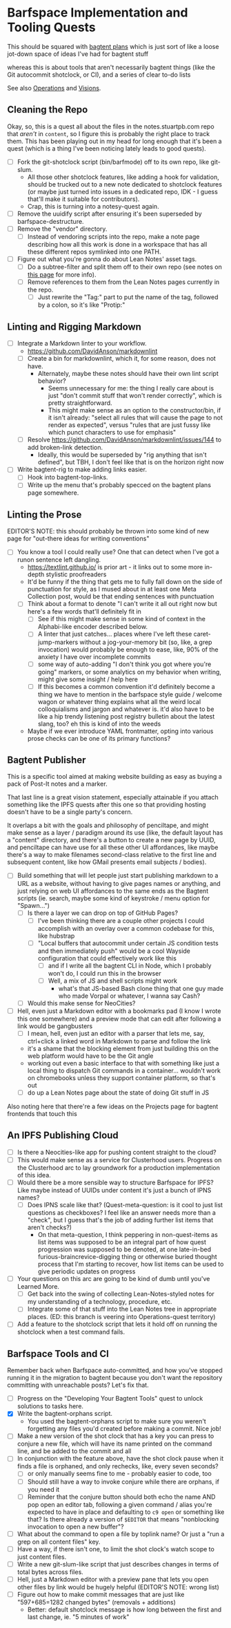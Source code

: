 # Barfspace Implementation and Tooling Quests

This should be squared with [bagtent plans][] which is just sort of like a loose jot-down space of ideas I've had for bagtent stuff

whereas this is about tools that aren't necessarily bagtent things (like the Git autocommit shotclock, or CI), and a series of clear to-do lists

[bagtent plans]: ba00b8cb-9d05-4aef-bd50-0990f82dd723.md

See also [Operations][] and [Visions][].

[Operations]: a3f1fbb2-28c2-43b2-950d-6d5b7af7cd64.md
[Visions]: a8c1b237-886b-4169-88ff-9e52bc1dbcf2.md

## Cleaning the Repo

Okay, so, this is a quest all about the files in the notes.stuartpb.com repo that *aren't* in `content`, so I figure this is probably the right place to track them. This has been playing out in my head for long enough that it's been a quest (which is a thing I've been noticing lately leads to good quests).

- [ ] Fork the git-shotclock script (bin/barfmode) off to its own repo, like git-slum.
  - All those other shotclock features, like adding a hook for validation, should be trucked out to a new note dedicated to shotclock features (or maybe just turned into issues in a dedicated repo, IDK - I guess that'll make it suitable for contributors).
  - Crap, this is turning into a notesy-quest again.
- [ ] Remove the uuidify script after ensuring it's been superseded by barfspace-destructure.
- [ ] Remove the "vendor" directory.
  - [ ] Instead of vendoring scripts into the repo, make a note page describing how all this work is done in a workspace that has all these different repos symlinked into one PATH.
- [ ] Figure out what you're gonna do about Lean Notes' asset tags.
  - [ ] Do a subtree-filter and split them off to their own repo (see notes on [this page][mixing] for more info).
  - [ ] Remove references to them from the Lean Notes pages currently in the repo.
    - [ ] Just rewrite the "Tag:" part to put the name of the tag, followed by a colon, so it's like "Protip:"

[mixing]: b2dade14-8a6c-4643-9fdb-2fc6b441016c.md

## Linting and Rigging Markdown

- [ ] Integrate a Markdown linter to your workflow.
  - https://github.com/DavidAnson/markdownlint
  - [ ] Create a bin for markdownlint, which it, for some reason, does not have.
    - Alternately, maybe these notes should have their own lint script behavior?
      - Seems unnecessary for me: the thing I really care about is just "don't commit stuff that won't render correctly", which is pretty straightforward.
      - This might make sense as an option to the constructor/bin, if it isn't already: "select all rules that will cause the page to not render as expected", versus "rules that are just fussy like which punct characters to use for emphasis"
  - [ ] Resolve https://github.com/DavidAnson/markdownlint/issues/144 to add broken-link detection.
    - Ideally, this would be superseded by "rig anything that isn't defined", but TBH, I don't feel like that is on the horizon right now
- [ ] Write bagtent-rig to make adding links easier.
  - [ ] Hook into bagtent-top-links.
  - [ ] Write up the menu that's probably specced on the bagtent plans page somewhere.

## Linting the Prose

EDITOR'S NOTE: this should probably be thrown into some kind of new page for "out-there ideas for writing conventions"

- [ ] You know a tool I could really use? One that can detect when I've got a runon sentence left dangling.
  - https://textlint.github.io/ is prior art - it links out to some more in-depth stylistic proofreaders
  - It'd be funny if the thing that gets me to fully fall down on the side of punctuation for style, as I mused about in at least one Meta Collection post, would be that ending sentences with punctuation
  - [ ] Think about a format to denote "I can't write it all out right now but here's a few words that'll definitely fit in
    - [ ] See if this might make sense in some kind of context in the Alphabi-like encoder described below.
    - [ ] A linter that just catches... places where I've left these caret-jump-markers without a jog-your-memory bit (so, like, a grep invocation) would probably be enough to ease, like, 90% of the anxiety I have over incomplete commits
    - [ ] some way of auto-adding "I don't think you got where you're going" markers, or some analytics on my behavior when writing, might give some insight / help here
    - [ ] If this becomes a common convention it'd definitely become a thing we have to mention in the barfspace style guide / welcome wagon or whatever thing explains what all the weird local colloquialisms and jargon and whatever is. it'd also have to be like a hip trendy listening post registry bulletin about the latest slang, too? eh this is kind of into the weeds
  - Maybe if we ever introduce YAML frontmatter, opting into various prose checks can be one of its primary functions?

## Bagtent Publisher

This is a specific tool aimed at making website building as easy as buying a pack of Post-It notes and a marker.

That last line is a great vision statement, especially attainable if you attach something like the IPFS quests after this one so that providing hosting doesn't have to be a single party's concern.

It overlaps a bit with the goals and philosophy of penciltape, and might make sense as a layer / paradigm around its use (like, the default layout has a "content" directory, and there's a button to create a new page by UUID, and penciltape can have use for all these other UI affordances, like maybe there's a way to make filenames second-class relative to the first line and subsequent content, like how GMail presents email subjects / bodies).

- [ ] Build something that will let people just start publishing markdown to a URL as a website, without having to give pages names or anything, and just relying on web UI affordances to the same ends as the Bagtent scripts (ie. search, maybe some kind of keystroke / menu option for "Spawn...")
  - [ ] Is there a layer we can drop on top of GitHub Pages?
    - [ ] I've been thinking there are a couple other projects I could accomplish with an overlay over a common codebase for this, like hubstrap
    - [ ] "Local buffers that autocommit under certain JS condition tests and then immediately push" would be a cool Wayside configuration that could effectively work like this
      - [ ] and if I write all the bagtent CLI in Node, which I probably won't do, I could run this in the browser
      - [ ] Well, a mix of JS and shell scripts might work
        - what's that JS-based Bash clone thing that one guy made who made Vorpal or whatever, I wanna say Cash?
  - [ ] Would this make sense for NeoCities?
- [ ] Hell, even just a Markdown editor with a bookmarks pad (I know I wrote this one somewhere) and a preview mode that can edit after following a link would be gangbusters
  - [ ] I mean, hell, even just an editor with a parser that lets me, say, ctrl+click a linked word in Markdown to parse and follow the link
  - it's a shame that the blocking element from just building this on the web platform would have to be the Git angle
  - working out even a basic interface to that with something like just a local thing to dispatch Git commands in a container... wouldn't work on chromebooks unless they support container platform, so that's out
  - [ ] do up a Lean Notes page about the state of doing Git stuff in JS

Also noting here that there're a few ideas on the Projects page for bagtent frontends that touch this

## An IPFS Publishing Cloud

- [ ] Is there a Neocities-like app for pushing content straight to the cloud?
- [ ] This would make sense as a service for Clusterhood users. Progress on the Clusterhood arc to lay groundwork for a production implementation of this idea.
- [ ] Would there be a more sensible way to structure Barfspace for IPFS? Like maybe instead of UUIDs under content it's just a bunch of IPNS names?
  - [ ] Does IPNS scale like that? (Quest-meta-question: is it cool to just list questions as checkboxes? I feel like an answer needs more than a "check", but I guess that's the job of adding further list items that aren't checks?)
    - On that meta-question, I think peppering in non-quest-items as list items was supposed to be an integral part of how quest progression was supposed to be denoted, at one late-in-bed furious-braincrevice-digging thing or otherwise buried thought process that I'm starting to recover, how list items can be used to give periodic updates on progress
- [ ] Your questions on this arc are going to be kind of dumb until you've Learned More.
  - [ ] Get back into the swing of collecting Lean-Notes-styled notes for my understanding of a technology, procedure, etc.
  - [ ] Integrate some of that stuff into the Lean Notes tree in appropriate places. (ED: this branch is veering into Operations-quest territory)
- [ ] Add a feature to the shotclock script that lets it hold off on running the shotclock when a test command fails.

## Barfspace Tools and CI

Remember back when Barfspace auto-committed, and how you've stopped running it in the migration to bagtent because you don't want the repository committing with unreachable posts? Let's fix that.

- [ ] Progress on the "Developing Your Bagtent Tools" quest to unlock solutions to tasks here.
- [x] Write the bagtent-orphans script.
  - You used the bagtent-orphans script to make sure you weren't forgetting any files you'd created before making a commit. Nice job!
- [ ] Make a new version of the shot clock that has a key you can press to conjure a new file, which will have its name printed on the command line, and be added to the commit and all
- [ ] In conjunction with the feature above, have the shot clock pause when it finds a file is orphaned, and only rechecks, like, every seven seconds?
  - [ ] or only manually seems fine to me - probably easier to code, too
  - [ ] Should still have a way to invoke conjure while there are orphans, if you need it
  - [ ] Reminder that the conjure button should both echo the name AND pop open an editor tab, following a given command / alias you're expected to have in place and defaulting to `c9 open` or something like that? Is there already a version of `$EDITOR` that means "nonblocking invocation to open a new buffer"?
- [ ] What about the command to open a file by toplink name? Or just a "run a grep on all content files" key.
- [ ] Have a way, if there isn't one, to limit the shot clock's watch scope to just content files.
- [ ] Write a new git-slum-like script that just describes changes in terms of total bytes across files.
- [ ] Hell, just a Markdown editor with a preview pane that lets you open other files by link would be hugely helpful (EDITOR'S NOTE: wrong list)
- [ ] Figure out how to make commit messages that are just like "597+685=1282 changed bytes" (removals + additions)
  - Better: default shotclock message is how long between the first and last change, ie. "5 minutes of work"
